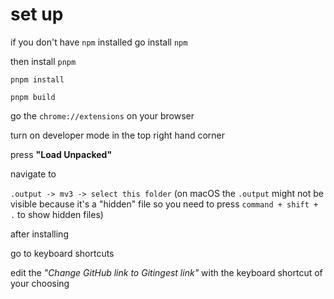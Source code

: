 # set up

if you don't have `npm` installed go install `npm`

then install `pnpm` 

`pnpm install`

`pnpm build`


go the `chrome://extensions` on your browser

turn on developer mode in the top right hand corner 

press **"Load Unpacked"**

navigate to 

`.output -> mv3 -> select this folder`
(on macOS the `.output` might not be visible because it's a "hidden" file so you need to press `command + shift + .` to show hidden files)

after installing

go to keyboard shortcuts

edit the _"Change GitHub link to Gitingest link"_ with the keyboard shortcut of your choosing




